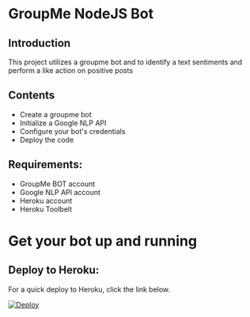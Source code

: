 # GroupMe NodeJS Bot

## Introduction

This project utilizes a groupme bot and to identify a text sentiments and perform a like action on positive posts

## Contents

  * Create a groupme bot
  * Initialize a Google NLP API
  * Configure your bot's credentials
  * Deploy the code

## Requirements:

  * GroupMe BOT account
  * Google NLP API account
  * Heroku account
  * Heroku Toolbelt

# Get your bot up and running

## Deploy to Heroku:

For a quick deploy to Heroku, click the link below.

[![Deploy](https://www.herokucdn.com/deploy/button.png)](https://heroku.com/deploy)
